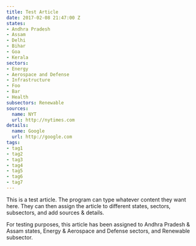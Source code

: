 ```yaml
---
title: Test Article
date: 2017-02-08 21:47:00 Z
states:
- Andhra Pradesh
- Assam
- Delhi
- Bihar
- Goa
- Kerala
sectors:
- Energy
- Aerospace and Defense
- Infrastructure
- Foo
- Bar
- Health
subsectors: Renewable
sources:
  name: NYT
  url: http://nytimes.com
details:
  name: Google
  url: http://google.com
tags:
- tag1
- tag2
- tag3
- tag4
- tag5
- tag6
- tag7
---
```


This is a test article. The program can type whatever content they want here. They can then assign the article to different states, sectors, subsectors, and add sources & details.

For testing purposes, this article has been assigned to Andhra Pradesh & Assam states, Energy & Aerospace and Defense sectors, and Renewable subsector.